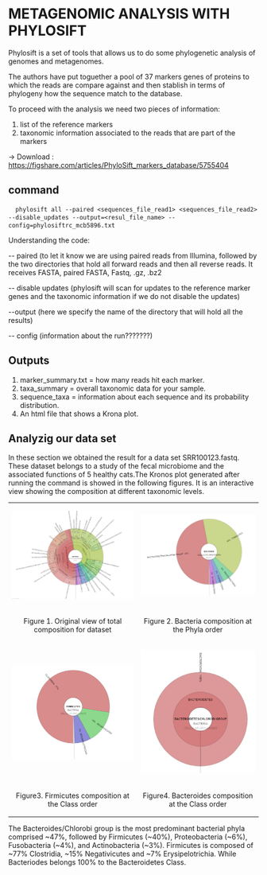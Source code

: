 # METAGENOMIC ANALYSIS WITH PHYLOSIFT

Phylosift is a set of tools that allows us to do some phylogenetic analysis of genomes and metagenomes. 

The authors have put toguether a pool of 37 markers genes of proteins to which the reads are compare against and then stablish in terms of phylogeny how the sequence match to the database.

To proceed with the analysis we need two pieces of information:
  <ol>
  <li> list of the reference markers </li>
  <li> taxonomic information associated to the reads that are part of the markers</li>
  </ol>
 
  -> Download : https://figshare.com/articles/PhyloSift_markers_database/5755404
  
## command
  
      phylosift all --paired <sequences_file_read1> <sequences_file_read2> --disable_updates --output=<resul_file_name> --config=phylosiftrc_mcb5896.txt
  
 Understanding the code:
 
  -- paired (to let it know we are using paired reads from Illumina, followed by the two directories that hold all forward reads and then all reverse reads. It receives FASTA, paired FASTA, Fastq, .gz, .bz2
  
  -- disable updates (phylosift will scan for updates to the reference marker genes and the taxonomic information if we do not disable the updates)
  
  --output (here we specify the name of the directory that will hold all the results)
  
  -- config (information about the run???????)
 
## Outputs
 <ol>
  <li>marker_summary.txt = how many reads hit each marker.</li>
  <li>taxa_summary = overall taxonomic data for your sample.</li>
  <li>sequence_taxa = information about each sequence and its probability distribution.</li>
  <li>An html file that shows a Krona plot.</li>
 </ol>

## Analyzig our data set

In these section we obtained the result for a data set SRR100123.fastq. These dataset belongs to a study of the fecal microbiome and the associated functions of 5 healthy cats.The Kronos plot generated after running the command is showed in the following figures. It is an interactive view showing the composition at different taxonomic levels.

<table>
  <td><p align="center"><img src="/IMAGES/nt2/bacteriacomposition.jpg"></p></td>
  <td><p align="center"><img src="/IMAGES/nt2/bacteriacomposition2.jpg"></p></td>
  <tr>
  <td><p align="center">Figure 1. Original view of total composition for dataset<p></td>
  <td><p align="center">Figure 2. Bacteria composition at the Phyla order<p></td>
  </tr>
  <tr>
  <td><p align="center"><img src="/IMAGES/nt2/firmicutescomposition.jpg"></p></td>
  <td><p align="center"><img src="/IMAGES/nt2/bacteriodetescomposition.jpg"></p></td>
  </tr>
  <tr>
  <td><p align="center">Figure3. Firmicutes composition at the Class order</p></td>
  <td><p align="center">Figure4. Bacteroides composition at the Class order</p></td>
  </tr>
 </table>

The Bacteroides/Chlorobi group is the most predominant bacterial phyla comprised ~47%, followed by Firmicutes (~40%), Proteobacteria (~6%), Fusobacteria (~4%), and Actinobacteria (~3%). 
Firmicutes is composed of ~77% Clostridia, ~15% Negativicutes and ~7% Erysipelotrichia. While Bacteriodes belongs 100% to the Bacteroidetes Class.


